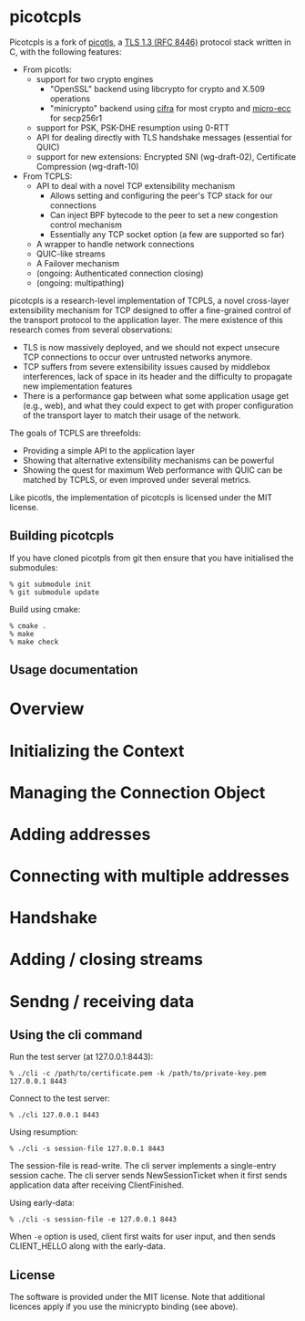 picotcpls
===

Picotcpls is a fork of [picotls](https://github.com/h2o/picotls), a  [TLS 1.3 (RFC 8446)](https://tools.ietf.org/html/rfc8446) protocol stack written in C, with the following features:

* From picotls:
  * support for two crypto engines
    * "OpenSSL" backend using libcrypto for crypto and X.509 operations
    * "minicrypto" backend using [cifra](https://github.com/ctz/cifra) for most crypto and [micro-ecc](https://github.com/kmackay/micro-ecc) for secp256r1
  * support for PSK, PSK-DHE resumption using 0-RTT
  * API for dealing directly with TLS handshake messages (essential for QUIC)
  * support for new extensions: Encrypted SNI (wg-draft-02), Certificate Compression (wg-draft-10)
* From TCPLS:
  * API to deal with a novel TCP extensibility mechanism
    * Allows setting and configuring the peer's TCP stack for our
      connections
    * Can inject BPF bytecode to the peer to set a new congestion
      control mechanism
    * Essentially any TCP socket option (a few are supported so far)
  * A wrapper to handle network connections
  * QUIC-like streams
  * A Failover mechanism
  * (ongoing: Authenticated connection closing)
  * (ongoing: multipathing)


picotcpls is a research-level implementation of TCPLS, a novel
cross-layer extensibility mechanism for TCP designed to offer a
fine-grained control of the transport protocol to the application layer.
The mere existence of this research comes from several observations:

* TLS is now massively deployed, and we should not expect unsecure TCP
  connections to occur over untrusted networks anymore.
* TCP suffers from severe extensibility issues caused by middlebox
  interferences, lack of space in its header and the difficulty to
  propagate new implementation features
* There is a performance gap between what some application usage get
  (e.g., web), and what they could expect to get with proper
  configuration of the transport layer to match their usage of the
  network.

The goals of TCPLS are threefolds:

* Providing a simple API to the application layer
* Showing that alternative extensibility mechanisms can be powerful
* Showing the quest for maximum Web performance with QUIC can be matched by
  TCPLS, or even improved under several metrics.

Like picotls, the implementation of picotcpls is licensed under the MIT license.


Building picotcpls
---

If you have cloned picotpls from git then ensure that you have initialised the submodules:
```
% git submodule init
% git submodule update
```

Build using cmake:
```
% cmake .
% make
% make check
```

Usage documentation
---

# Overview

# Initializing the Context

# Managing the Connection Object

# Adding addresses

# Connecting with multiple addresses

# Handshake

# Adding / closing streams

# Sendng / receiving data

Using the cli command
---

Run the test server (at 127.0.0.1:8443):
```
% ./cli -c /path/to/certificate.pem -k /path/to/private-key.pem  127.0.0.1 8443
```

Connect to the test server:
```
% ./cli 127.0.0.1 8443
```

Using resumption:
```
% ./cli -s session-file 127.0.0.1 8443
```
The session-file is read-write.
The cli server implements a single-entry session cache.
The cli server sends NewSessionTicket when it first sends application data after receiving ClientFinished.

Using early-data:
```
% ./cli -s session-file -e 127.0.0.1 8443
```
When `-e` option is used, client first waits for user input, and then sends CLIENT_HELLO along with the early-data.

License
---

The software is provided under the MIT license.
Note that additional licences apply if you use the minicrypto binding (see above).
